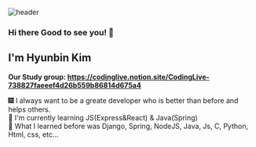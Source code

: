 ![header](https://capsule-render.vercel.app/api?type=waveing&color=auto&height=300&section=header&text=capsule%20render&fontSize=90)


### Hi there Good to see you! 👋
## I'm Hyunbin Kim   
 
**Our Study group: https://codinglive.notion.site/CodingLive-738827faeeef4d26b559b86814d675a4**
<br/>

🎆 I always want to be a greate developer who is better than before and helps others.
</br>
🐳 I'm currently learning JS(Express&React) & Java(Spring)
</br>
🐓 What I learned before was Django, Spring, NodeJS, Java, Js, C, Python, Html, css, etc...

<!-- 
[![Hits](https://hits.seeyoufarm.com/api/count/incr/badge.svg?url=https%3A%2F%2Fgithub.com%2Fhyunbin1&count_bg=%2332DD14&title_bg=%238994ED&icon=staffbase.svg&icon_color=%23000000&title=Hi+there%21&edge_flat=false)](https://hits.seeyoufarm.com)
  -->
 
  
  
  <!--
**hyunbin1/hyunbin1** is a ✨ _special_ ✨ repository because its `README.md` (this file) appears on your GitHub profile.


- 🔭 I’m currently working on ...
- 🌱 I’m currently learning ...
- 👯 I’m looking to collaborate on ...
- 🤔 I’m looking for help with ...
- 💬 Ask me about ...
- 📫 How to reach me: ...
-->
